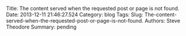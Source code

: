 Title: The content served when the requested post or page is not found.
Date: 2013-12-11 21:46:27.524
Category: blog
Tags: 
Slug: The-content-served-when-the-requested-post-or-page-is-not-found.
Authors: Steve Theodore
Summary: pending



